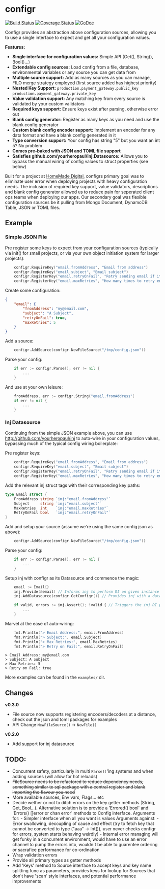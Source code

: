 # configr

[![Build Status](https://travis-ci.org/adrianduke/configr.svg?branch=master)](https://travis-ci.org/adrianduke/configr) [![Coverage Status](https://coveralls.io/repos/adrianduke/configr/badge.svg?branch=master&service=github)](https://coveralls.io/github/adrianduke/configr?branch=master) [![GoDoc](https://godoc.org/github.com/adrianduke/configr?status.svg)](https://godoc.org/github.com/adrianduke/configr)

Configr provides an abstraction above configuration sources, allowing you to use a single interface to expect and get all your configuration values.

**Features:**
- **Single interface for configuration values:** Simple API (Get(), String(), Bool()...)
- **Extendable config sources:** Load config from a file, database, environmental variables or any source you can get data from
- **Multiple source support:** Add as many sources as you can manage, FILO merge strategy employed (first source added has highest priority)
- **Nested Key Support:** `production.payment_gateway.public_key` `production.payment_gateway.private_key`
- **Value validation support:** Any matching key from every source is validated by your custom validators
- **Required keys support:** Ensure keys exist after parsing, otherwise error out
- **Blank config generator:** Register as many keys as you need and use the blank config generator
- **Custom blank config encoder support:** Implement an encoder for any data format and have a blank config generated in it
- **Type conversion support:** Your config has string "5" but you want an int 5? No problem
- **Comes pre-baked with JSON and TOML file support**
- **Satisfies github.com/yourheropaul/inj:Datasource:** Allows you to bypass the manual wiring of config values to struct properties (see below)

Built for a project at [HomeMade Digital](http://homemadedigital.com/), configrs primary goal was to eliminate user error when deploying projects with heavy configuration needs. The inclusion of required key support, value validators, descriptions and blank config generator allowed us to reduce pain for seperated client ops teams when deploying our apps. Our secondary goal was flexible configuration sources be it pulling from Mongo Document, DynamoDB Table, JSON or TOML files.

## Example

### Simple JSON File

Pre register some keys to expect from your configuration sources (typically via init() for small projects, or via your own object initiation system for larger projects):
```go
	configr.RequireKey("email.fromAddress", "Email from address")
	configr.RequireKey("email.subject", "Email subject")
	configr.RegisterKey("email.retryOnFail", "Retry sending email if it fails", false)
	configr.RegisterKey("email.maxRetries", "How many times to retry email resending", 3)
```

Create some configuration:
```json
{
	"email": {
		"fromAddress": "my@email.com",
		"subject": "A Subject",
		"retryOnFail": true,
		"maxRetries": 5
	}
}
```

Add a source:
```go
	configr.AddSource(configr.NewFileSource("/tmp/config.json"))
```

Parse your config:
```go
	if err := configr.Parse(); err != nil {
		...
	}
```

And use at your own leisure:
```go
	fromAddress, err := configr.String("email.fromAddress")
	if err != nil {
		...
	}
```

### Inj Datasource

Continuing from the simple JSON example above, you can use http://github.com/yourheropaul/inj to auto-wire in your configuration values, bypassing much of the typical config wiring boilerplate:

Pre register keys:
```go
	configr.RequireKey("email.fromAddress", "Email from address")
	configr.RequireKey("email.subject", "Email subject")
	configr.RegisterKey("email.retryOnFail", "Retry sending email if it fails", false)
	configr.RegisterKey("email.maxRetries", "How many times to retry email resending", 3)
```

Add the relevant inj struct tags with their corresponding key paths:
```go
type Email struct {
	FromAddress string `inj:"email.fromAddress"`
	Subject     string `inj:"email.subject"`
	MaxRetries  int    `inj:"email.maxRetries"`
	RetryOnFail bool   `inj:"email.retryOnFail"`
}
```

Add and setup your source (assume we're using the same config json as above):
```go
	configr.AddSource(configr.NewFileSource("/tmp/config.json"))
```

Parse your config:
```go
	if err := configr.Parse(); err != nil {
		...
	}
```

Setup inj with configr as its Datasource and commence the magic:
```go
	email := Email{}
	inj.Provide(&email) // Informs inj to perform DI on given instance
	inj.AddDatasource(configr.GetConfigr()) // Provides inj with a datasource to query

	if valid, errors := inj.Assert(); !valid { // Triggers the inj DI process
		...
	}
```

Marvel at the ease of auto-wiring:
```go
	fmt.Println("> Email Address:", email.FromAddress)
	fmt.Println("> Subject:", email.Subject)
	fmt.Println("> Max Retries:", email.MaxRetries)
	fmt.Println("> Retry on Fail:", email.RetryOnFail)
```

```
> Email Address: my@email.com
> Subject: A Subject
> Max Retries: 5
> Retry on Fail: true
```

More examples can be found in the `examples/` dir.

## Changes

**v0.3.0**

- File source now supports registering encoders/decoders at a distance, check out the json and toml packages for examples
- API Change `NewFileSource()` -> `NewFile()`

**v0.2.0**

- Add support for inj datasource

## TODO:
- Concurrent safety, particularly in multi `Parse()`'ing systems and when adding sources (will allow for hot reloads)
- ~~FileSource needs to be refactored to reduce dependency needs, something similar to sql package with a central register and blank importing the flavour you need~~
- More available sources, Env vars, Flags... etc
- Decide wether or not to ditch errors on the key getter methods (String, Get, Bool...). Alternative solution is to provide a 'Errored() bool' and 'Errors() []error or chan error' methods to Config interface.
	Arguments for:
		- Simpler interface when all you want is values
	Arguments against:
		- Error swallowing, decoupling of cause and effect (try to fetch key that cannot be converted to type ("aaa" -> Int()), user never checks configr for errors, system starts behaving weirdly)
		- Internal error managing will get funky in a concurrent environment, would have to use an error channel to pump the errors into, wouldn't be able to guarentee ordering or sacrafice performance for co-ordination
- Wrap validation errors
- Provide all primary types as getter methods
- Add 'Keys' method to Source interface to accept keys and key name splitting func as parameters, provides keys for lookup for Sources that don't have 'scan' style interfaces, and potential performance improvements
